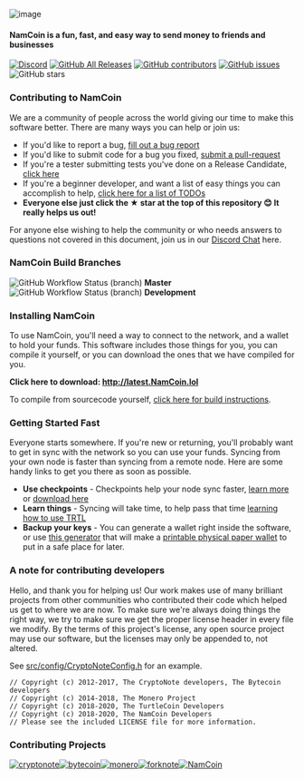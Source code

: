 ![image]()

#### NamCoin is a fun, fast, and easy way to send money to friends and businesses

[![Discord](https://img.shields.io/discord/388915017187328002?label=NamCoin%20Discord)](http://chat.NamCoin.lol) [![GitHub All Releases](https://img.shields.io/github/downloads/NamCoin/NamCoin/total?label=Downloads)](http://latest.NamCoin.lol) [![GitHub contributors](https://img.shields.io/github/contributors-anon/NamCoin/NamCoin?label=Contributors)](https://github.com/NamCoin/NamCoin/graphs/contributors) [![GitHub issues](https://img.shields.io/github/issues/NamCoin/NamCoin?label=Issues)](https://github.com/NamCoin/NamCoin/issues) ![GitHub stars](https://img.shields.io/github/stars/NamCoin/NamCoin?label=Github%20Stars)

### Contributing to NamCoin

We are a community of people across the world giving our time to make this software better. There are many ways you can help or join us:

-   If you'd like to report a bug, [fill out a bug report](https://github.com/NamCoin/NamCoin/issues/new?template=bug_report.md)
-   If you'd like to submit code for a bug you fixed, [submit a pull-request](https://github.com/NamCoin/NamCoin/compare)
-   If you're a tester submitting tests you've done on a Release Candidate, [click here](https://github.com/NamCoin/NamCoin/issues/new?template=release-candidate.md)
-   If you're a beginner developer, and want a list of easy things you can accomplish to help, [click here for a list of TODOs](https://github.com/NamCoin/NamCoin/labels/GOOD%20FIRST%20ISSUE)
-   **Everyone else just click the ★ star at the top of this repository 😊 It really helps us out!**

For anyone else wishing to help the community or who needs answers to questions not covered in this document, join us in our [Discord Chat](http://chat.NamCoin.lol) here.

### NamCoin Build Branches

![GitHub Workflow Status (branch)](https://img.shields.io/github/workflow/status/NamCoin/NamCoin/Build/master) **Master**
![GitHub Workflow Status (branch)](https://img.shields.io/github/workflow/status/NamCoin/NamCoin/Build/development) **Development**

### Installing NamCoin

To use NamCoin, you'll need a way to connect to the network, and a wallet to hold your funds. This software includes those things for you, you can compile it yourself, or you can download the ones that we have compiled for you.

**Click here to download: http://latest.NamCoin.lol**

To compile from sourcecode yourself, [click here for build instructions](https://github.com/NamCoin/NamCoin/blob/development/COMPILE.md).

### Getting Started Fast

Everyone starts somewhere. If you're new or returning, you'll probably want to get in sync with the network so you can use your funds. Syncing from your own node is faster than syncing from a remote node. Here are some handy links to get you there as soon as possible.

-   **Use checkpoints** - Checkpoints help your node sync faster, [learn more](http://checkpoints.NamCoin.lol/use.html) or [download here](http://checkpoints.NamCoin.lol)
-   **Learn things** - Syncing will take time, to help pass that time [learning how to use TRTL](https://docs.NamCoin.lol/)
-   **Backup your keys** - You can generate a wallet right inside the software, or use [this generator](https://NamCoin.lol/wallet/) that will make a [printable physical paper wallet](https://docs.NamCoin.lol/guides/wallets/making-a-wallet) to put in a safe place for later.

### A note for contributing developers

Hello, and thank you for helping us! Our work makes use of many brilliant projects from other communities who contributed their code which helped us get to where we are now. To make sure we're always doing things the right way, we try to make sure we get the proper license header in every file we modify. By the terms of this project's license, any open source project may use our software, but the licenses may only be appended to, not altered. 

See [src/config/CryptoNoteConfig.h](https://github.com/NamCoin/NamCoin/commit/28cfef2575f2d767f6e512f2a4017adbf44e610e) for an example.

```
// Copyright (c) 2012-2017, The CryptoNote developers, The Bytecoin developers
// Copyright (c) 2014-2018, The Monero Project
// Copyright (c) 2018-2020, The TurtleCoin Developers
// Copyright (c) 2018-2020, The NamCoin Developers
// Please see the included LICENSE file for more information.
```

### Contributing Projects

[![cryptonote](https://user-images.githubusercontent.com/34389545/72484723-d84bf700-37ca-11ea-812e-e24cd7bf9fca.png)](https://cryptonote.org/)[![bytecoin](https://user-images.githubusercontent.com/34389545/72484467-ef3e1980-37c9-11ea-903d-3d1266e9c4c2.png)](https://bytecoin.org/)[![monero](https://user-images.githubusercontent.com/34389545/72484448-e0576700-37c9-11ea-934a-15a7d9231709.png)](https://web.getmonero.org/)[![forknote](https://user-images.githubusercontent.com/34389545/72484430-d59cd200-37c9-11ea-8529-e06ae2426dca.png)](http://forknote.net/)[![NamCoin](https://user-images.githubusercontent.com/34389545/72484404-c0c03e80-37c9-11ea-8754-0b5a8e797965.png)](https://NamCoin.lol)
